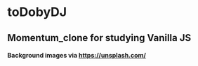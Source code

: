 # toDobyDJ
## Momentum_clone for studying Vanilla JS
#### Background images via https://unsplash.com/

